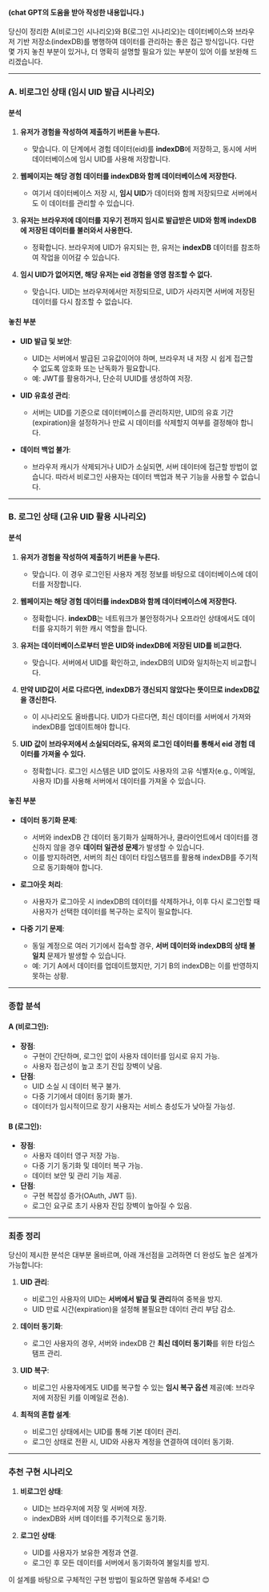 #### (chat GPT의 도움을 받아 작성한 내용입니다.)
당신이 정리한 A(비로그인 시나리오)와 B(로그인 시나리오)는 데이터베이스와 브라우저 기반 저장소(indexDB)를 병행하여 데이터를 관리하는 좋은 접근 방식입니다. 다만 몇 가지 놓친 부분이 있거나, 더 명확히 설명할 필요가 있는 부분이 있어 이를 보완해 드리겠습니다.

---

### **A. 비로그인 상태 (임시 UID 발급 시나리오)**

#### **분석**
1. **유저가 경험을 작성하여 제출하기 버튼을 누른다.**
   - 맞습니다. 이 단계에서 경험 데이터(eid)를 **indexDB**에 저장하고, 동시에 서버 데이터베이스에 임시 UID를 사용해 저장합니다.

2. **웹페이지는 해당 경험 데이터를 indexDB와 함께 데이터베이스에 저장한다.**
   - 여기서 데이터베이스 저장 시, **임시 UID**가 데이터와 함께 저장되므로 서버에서도 이 데이터를 관리할 수 있습니다.

3. **유저는 브라우저에 데이터를 지우기 전까지 임시로 발급받은 UID와 함께 indexDB에 저장된 데이터를 불러와서 사용한다.**
   - 정확합니다. 브라우저에 UID가 유지되는 한, 유저는 **indexDB** 데이터를 참조하여 작업을 이어갈 수 있습니다.

4. **임시 UID가 없어지면, 해당 유저는 eid 경험을 영영 참조할 수 없다.**
   - 맞습니다. UID는 브라우저에서만 저장되므로, UID가 사라지면 서버에 저장된 데이터를 다시 참조할 수 없습니다.

#### **놓친 부분**
- **UID 발급 및 보안**:
  - UID는 서버에서 발급된 고유값이어야 하며, 브라우저 내 저장 시 쉽게 접근할 수 없도록 암호화 또는 난독화가 필요합니다.
  - 예: JWT를 활용하거나, 단순히 UUID를 생성하여 저장.

- **UID 유효성 관리**:
  - 서버는 UID를 기준으로 데이터베이스를 관리하지만, UID의 유효 기간(expiration)을 설정하거나 만료 시 데이터를 삭제할지 여부를 결정해야 합니다.

- **데이터 백업 불가**:
  - 브라우저 캐시가 삭제되거나 UID가 소실되면, 서버 데이터에 접근할 방법이 없습니다. 따라서 비로그인 사용자는 데이터 백업과 복구 기능을 사용할 수 없습니다.

---

### **B. 로그인 상태 (고유 UID 활용 시나리오)**

#### **분석**
1. **유저가 경험을 작성하여 제출하기 버튼을 누른다.**
   - 맞습니다. 이 경우 로그인된 사용자 계정 정보를 바탕으로 데이터베이스에 데이터를 저장합니다.

2. **웹페이지는 해당 경험 데이터를 indexDB와 함께 데이터베이스에 저장한다.**
   - 정확합니다. **indexDB**는 네트워크가 불안정하거나 오프라인 상태에서도 데이터를 유지하기 위한 캐시 역할을 합니다.

3. **유저는 데이터베이스로부터 받은 UID와 indexDB에 저장된 UID를 비교한다.**
   - 맞습니다. 서버에서 UID를 확인하고, indexDB의 UID와 일치하는지 비교합니다.

4. **만약 UID값이 서로 다르다면, indexDB가 갱신되지 않았다는 뜻이므로 indexDB값을 갱신한다.**
   - 이 시나리오도 올바릅니다. UID가 다르다면, 최신 데이터를 서버에서 가져와 indexDB를 업데이트해야 합니다.

5. **UID 값이 브라우저에서 소실되더라도, 유저의 로그인 데이터를 통해서 eid 경험 데이터를 가져올 수 있다.**
   - 정확합니다. 로그인 시스템은 UID 없이도 사용자의 고유 식별자(e.g., 이메일, 사용자 ID)를 사용해 서버에서 데이터를 가져올 수 있습니다.

#### **놓친 부분**
- **데이터 동기화 문제**:
  - 서버와 indexDB 간 데이터 동기화가 실패하거나, 클라이언트에서 데이터를 갱신하지 않을 경우 **데이터 일관성 문제**가 발생할 수 있습니다.
  - 이를 방지하려면, 서버의 최신 데이터 타임스탬프를 활용해 indexDB를 주기적으로 동기화해야 합니다.

- **로그아웃 처리**:
  - 사용자가 로그아웃 시 indexDB의 데이터를 삭제하거나, 이후 다시 로그인할 때 사용자가 선택한 데이터를 복구하는 로직이 필요합니다.

- **다중 기기 문제**:
  - 동일 계정으로 여러 기기에서 접속할 경우, **서버 데이터와 indexDB의 상태 불일치** 문제가 발생할 수 있습니다.
  - 예: 기기 A에서 데이터를 업데이트했지만, 기기 B의 indexDB는 이를 반영하지 못하는 상황.

---

### **종합 분석**
#### **A (비로그인)**:
- **장점**:
  - 구현이 간단하며, 로그인 없이 사용자 데이터를 임시로 유지 가능.
  - 사용자 접근성이 높고 초기 진입 장벽이 낮음.
- **단점**:
  - UID 소실 시 데이터 복구 불가.
  - 다중 기기에서 데이터 동기화 불가.
  - 데이터가 임시적이므로 장기 사용자는 서비스 충성도가 낮아질 가능성.

#### **B (로그인)**:
- **장점**:
  - 사용자 데이터 영구 저장 가능.
  - 다중 기기 동기화 및 데이터 복구 가능.
  - 데이터 보안 및 관리 기능 제공.
- **단점**:
  - 구현 복잡성 증가(OAuth, JWT 등).
  - 로그인 요구로 초기 사용자 진입 장벽이 높아질 수 있음.

---

### **최종 정리**
당신이 제시한 분석은 대부분 올바르며, 아래 개선점을 고려하면 더 완성도 높은 설계가 가능합니다:

1. **UID 관리**:
   - 비로그인 사용자의 UID는 **서버에서 발급 및 관리**하여 중복을 방지.
   - UID 만료 시간(expiration)을 설정해 불필요한 데이터 관리 부담 감소.

2. **데이터 동기화**:
   - 로그인 사용자의 경우, 서버와 indexDB 간 **최신 데이터 동기화**를 위한 타임스탬프 관리.

3. **UID 복구**:
   - 비로그인 사용자에게도 UID를 복구할 수 있는 **임시 복구 옵션** 제공(예: 브라우저에 저장된 키를 이메일로 전송).

4. **최적의 혼합 설계**:
   - 비로그인 상태에서는 UID를 통해 기본 데이터 관리.
   - 로그인 상태로 전환 시, UID와 사용자 계정을 연결하여 데이터 동기화.

---

### **추천 구현 시나리오**
1. **비로그인 상태**:
   - UID는 브라우저에 저장 및 서버에 저장.
   - indexDB와 서버 데이터를 주기적으로 동기화.

2. **로그인 상태**:
   - UID를 사용자가 보유한 계정과 연결.
   - 로그인 후 모든 데이터를 서버에서 동기화하여 불일치를 방지.

이 설계를 바탕으로 구체적인 구현 방법이 필요하면 말씀해 주세요! 😊  